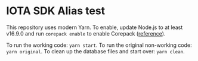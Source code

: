 # IOTA SDK Alias test

This repository uses modern Yarn. To enable, update Node.js to at least v16.9.0 and run `corepack enable` to enable Corepack ([reference](https://yarnpkg.com/getting-started/install)).

To run the working code: `yarn start`.
To run the original non-working code: `yarn original`.
To clean up the database files and start over: `yarn clean`.
